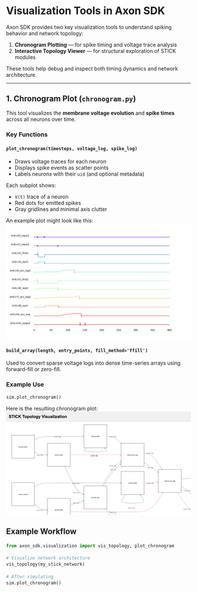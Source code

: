 #  Visualization Tools in Axon SDK

Axon SDK provides two key visualization tools to understand spiking behavior and network topology:

1. **Chronogram Plotting** — for spike timing and voltage trace analysis
2. **Interactive Topology Viewer** — for structural exploration of STICK modules

These tools help debug and inspect both timing dynamics and network architecture.

---

##  1. Chronogram Plot (`chronogram.py`)

This tool visualizes the **membrane voltage evolution** and **spike times** across all neurons over time.

###  Key Functions

#### `plot_chronogram(timesteps, voltage_log, spike_log)`
- Draws voltage traces for each neuron
- Displays spike events as scatter points
- Labels neurons with their `uid` (and optional metadata)

Each subplot shows:
- `V(t)` trace of a neuron
- Red dots for emitted spikes
- Gray gridlines and minimal axis clutter

An example plot might look like this:
![Chronogram Example](../figs/chronogram.png)

#### `build_array(length, entry_points, fill_method='ffill')`
Used to convert sparse voltage logs into dense time-series arrays using forward-fill or zero-fill.

### Example Use

```python
sim.plot_chronogram()
```

Here is the resulting chronogram plot:
![Chronogram Example](../figs/vis-plot.png)

## Example Workflow 
```python
from axon_sdk.visualization import vis_topology, plot_chronogram

# Visualize network architecture
vis_topology(my_stick_network)

# After simulating
sim.plot_chronogram()
```
